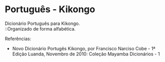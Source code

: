 Português - Kikongo
==========

Dicionário Português para Kikongo.<br/>
::Organizado de forma alfabética.

Referências:<br/>
<ul><li>Novo Dicionário Portugês Kikongo, por Francisco Narciso Cobe - 1ª Edição Luanda, Novembro de 2010: Coleção Mayamba Dicionários - 1</li>
</ul>
